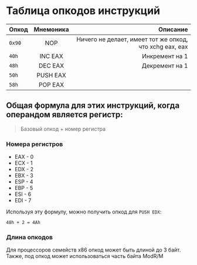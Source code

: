 # Таблица опкодов инструкций

| Опкод  | Мнемоника | Описание
| ------ |:---------:| ---------:
| `0x90` | NOP       | Ничего не делает, имеет тот же опкод, что xchg eax, eax
| `40h`  | INC EAX   | Инкремент на 1
| `48h`  | DEC EAX   | Декремент на 1
| `50h`  | PUSH EAX  |
| `58h`  | POP EAX   |

## Общая формула для этих инструкций, когда операндом является регистр: 

> Базовый опкод + номер регистра

### Номера регистров

* EAX - 0
* ECX - 1
* EDX - 2
* EBX - 3
* ESP - 4
* EBP - 5
* ESI - 6
* EDI - 7

Используя эту формулу, можно получить опкод для `PUSH EDX`:
```
48h + 2 = 4Ah
```

### Длина опкодов

Для процессоров семейств x86 опкод может быть длиной до 3 байт. Также, под опкод может использоваться часть байта ModR/M